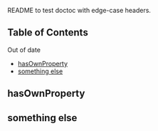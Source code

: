 README to test doctoc with edge-case headers.

<!-- START doctoc generated TOC please keep comment here to allow auto update -->
<!-- DON'T EDIT THIS SECTION, INSTEAD RE-RUN doctoc TO UPDATE -->
## Table of Contents

Out of date

<!-- END doctoc generated TOC please keep comment here to allow auto update -->

<!-- toc -->

- [hasOwnProperty](#hasownproperty)
- [something else](#something-else)

<!-- tocstop -->

## hasOwnProperty 
## something else
